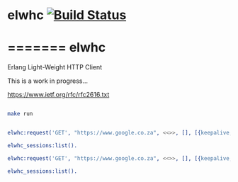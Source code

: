 
# elwhc [![Build Status](https://secure.travis-ci.org/ruanjonker/elwhc.png)](http://travis-ci.org/ruanjonker/elwhc)


=======
elwhc
=====

Erlang Light-Weight HTTP Client

This is a work in progress...

https://www.ietf.org/rfc/rfc2616.txt

```bash

make run

```


```erlang

elwhc:request('GET', "https://www.google.co.za", <<>>, [], [{keepalive, false}]).

elwhc_sessions:list().

elwhc:request('GET', "https://www.google.co.za", <<>>, [], [{keepalive, true}]).

elwhc_sessions:list().



```


